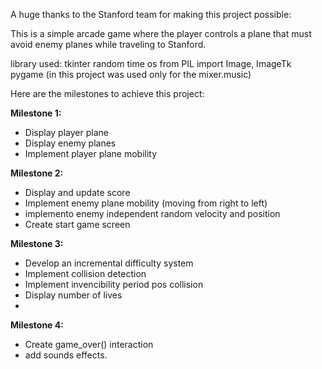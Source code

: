 A huge thanks to the Stanford team for making this project possible:

This is a simple arcade game where the player controls a plane that must avoid enemy planes while traveling to Stanford.


library used:
tkinter
random
time
os
from PIL import Image, ImageTk
 pygame (in this project was used only for the mixer.music)


Here are the milestones to achieve this project:

**Milestone 1:**
- Display player plane
- Display enemy planes
- Implement player plane mobility

**Milestone 2:**
- Display and update score
- Implement enemy plane mobility (moving from right to left)
- implemento enemy independent random velocity and position
- Create start game screen

**Milestone 3:**
- Develop an incremental difficulty system
- Implement collision detection
- Implement invencibility period pos collision
- Display number of lives
- 

**Milestone 4:**
- Create game_over() interaction
- add sounds effects.


